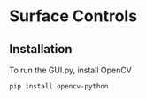 # Surface Controls

## Installation

To run the GUI.py, install OpenCV

```bash
pip install opencv-python
```